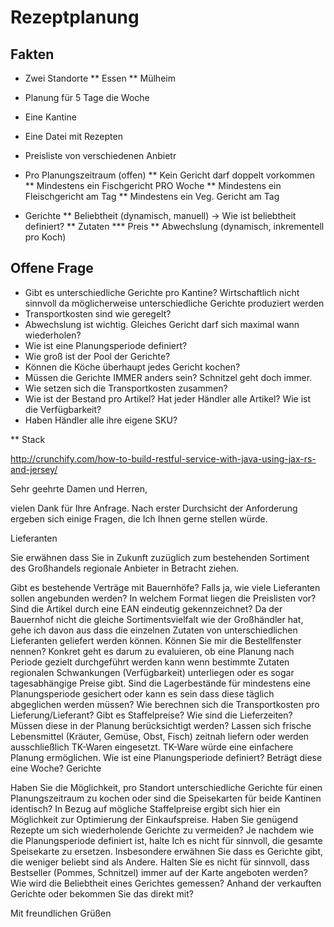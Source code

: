 # Rezeptplanung

## Fakten

* Zwei Standorte
** Essen
** Mülheim

* Planung für 5 Tage die Woche
* Eine Kantine

* Eine Datei mit Rezepten
* Preisliste von verschiedenen Anbietr

* Pro Planungszeitraum (offen)
** Kein Gericht darf doppelt vorkommen
** Mindestens ein Fischgericht PRO Woche
** Mindestens ein Fleischgericht am Tag
** Mindestens ein Veg. Gericht am Tag

* Gerichte
** Beliebtheit (dynamisch, manuell) -> Wie ist beliebtheit definiert? 
** Zutaten
*** Preis
** Abwechslung (dynamisch, inkrementell pro Koch)

## Offene Frage

* Gibt es unterschiedliche Gerichte pro Kantine? Wirtschaftlich nicht sinnvoll da möglicherweise unterschiedliche Gerichte produziert werden
* Transportkosten sind wie geregelt?
* Abwechslung ist wichtig. Gleiches Gericht darf sich maximal wann wiederholen?
* Wie ist eine Planungsperiode definiert?
* Wie groß ist der Pool der Gerichte?
* Können die Köche überhaupt jedes Gericht kochen?
* Müssen die Gerichte IMMER anders sein? Schnitzel geht doch immer.
* Wie setzen sich die Transportkosten zusammen?
* Wie ist der Bestand pro Artikel? Hat jeder Händler alle Artikel? Wie ist die Verfügbarkeit?
* Haben Händler alle ihre eigene SKU?

** Stack

http://crunchify.com/how-to-build-restful-service-with-java-using-jax-rs-and-jersey/


Sehr geehrte Damen und Herren,

vielen Dank für Ihre Anfrage. Nach erster Durchsicht der Anforderung ergeben sich einige Fragen, die Ich Ihnen gerne stellen würde.

Lieferanten

Sie erwähnen dass Sie in Zukunft zuzüglich zum bestehenden Sortiment des Großhandels regionale Anbieter in Betracht ziehen. 

Gibt es bestehende Verträge mit Bauernhöfe? Falls ja, wie viele Lieferanten sollen angebunden werden?
In welchem Format liegen die Preislisten vor?
Sind die Artikel durch eine EAN eindeutig gekennzeichnet?
Da der Bauernhof nicht die gleiche Sortimentsvielfalt wie der Großhändler hat, gehe ich davon aus dass die einzelnen Zutaten von unterschiedlichen Lieferanten geliefert werden können. Können Sie mir die Bestellfenster nennen? Konkret geht es darum zu evaluieren, ob eine Planung nach Periode gezielt durchgeführt werden kann wenn bestimmte Zutaten regionalen Schwankungen (Verfügbarkeit) unterliegen oder es sogar tagesabhängige Preise gibt.
Sind die Lagerbestände für mindestens eine Planungsperiode gesichert oder kann es sein dass diese täglich abgeglichen werden müssen?
Wie berechnen sich die Transportkosten pro Lieferung/Lieferant? Gibt es Staffelpreise?
Wie sind die Lieferzeiten? Müssen diese in der Planung berücksichtigt werden?
Lassen sich frische Lebensmittel (Kräuter, Gemüse, Obst, Fisch) zeitnah liefern oder werden ausschließlich TK-Waren eingesetzt. TK-Ware würde eine einfachere Planung ermöglichen.
Wie ist eine Planungsperiode definiert? Beträgt diese eine Woche?
Gerichte

Haben Sie die Möglichkeit, pro Standort unterschiedliche Gerichte für einen Planungszeitraum zu kochen oder sind die Speisekarten für beide Kantinen identisch? In Bezug auf mögliche Staffelpreise ergibt sich hier ein Möglichkeit zur Optimierung der Einkaufspreise.
Haben Sie genügend Rezepte um sich wiederholende Gerichte zu vermeiden?
Je nachdem wie die Planungsperiode definiert ist, halte Ich es nicht für sinnvoll, die gesamte Speisekarte zu ersetzen. Insbesondere erwähnen Sie dass es Gerichte gibt, die weniger beliebt sind als Andere. Halten Sie es nicht für sinnvoll, dass Bestseller (Pommes, Schnitzel) immer auf der Karte angeboten werden?
Wie wird die Beliebtheit eines Gerichtes gemessen? Anhand der verkauften Gerichte oder bekommen Sie das direkt mit?


Mit freundlichen Grüßen
